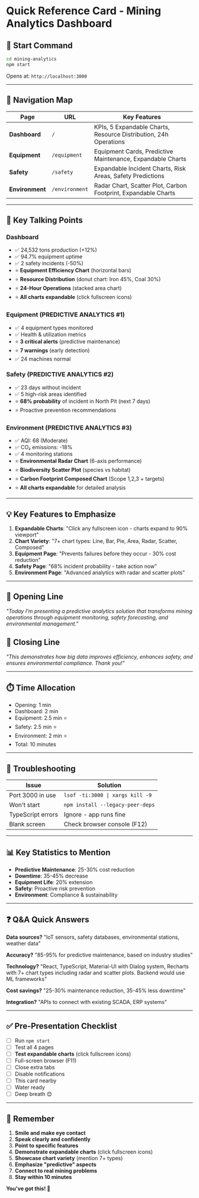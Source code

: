 # Quick Reference Card - Mining Analytics Dashboard

## 🚀 Start Command
```bash
cd mining-analytics
npm start
```
Opens at: `http://localhost:3000`

---

## 📍 Navigation Map

| Page | URL | Key Features |
|------|-----|--------------|
| **Dashboard** | `/` | KPIs, 5 Expandable Charts, Resource Distribution, 24h Operations |
| **Equipment** | `/equipment` | Equipment Cards, Predictive Maintenance, Expandable Charts |
| **Safety** | `/safety` | Expandable Incident Charts, Risk Areas, Safety Predictions |
| **Environment** | `/environment` | Radar Chart, Scatter Plot, Carbon Footprint, Expandable Charts |

---

## 🎯 Key Talking Points

### Dashboard
- ✅ 24,532 tons production (+12%)
- ✅ 94.7% equipment uptime
- ✅ 2 safety incidents (-50%)
- ⭐ **Equipment Efficiency Chart** (horizontal bars)
- ⭐ **Resource Distribution** (donut chart: Iron 45%, Coal 30%)
- ⭐ **24-Hour Operations** (stacked area chart)
- ⭐ **All charts expandable** (click fullscreen icons)

### Equipment (PREDICTIVE ANALYTICS #1)
- ✅ 4 equipment types monitored
- ✅ Health & utilization metrics
- ⭐ **3 critical alerts** (predictive maintenance)
- ⭐ **7 warnings** (early detection)
- ✅ 24 machines normal

### Safety (PREDICTIVE ANALYTICS #2)
- ✅ 23 days without incident
- ✅ 5 high-risk areas identified
- ⭐ **68% probability** of incident in North Pit (next 7 days)
- ⭐ Proactive prevention recommendations

### Environment (PREDICTIVE ANALYTICS #3)
- ✅ AQI: 68 (Moderate)
- ✅ CO₂ emissions: -18%
- ✅ 4 monitoring stations
- ⭐ **Environmental Radar Chart** (6-axis performance)
- ⭐ **Biodiversity Scatter Plot** (species vs habitat)
- ⭐ **Carbon Footprint Composed Chart** (Scope 1,2,3 + targets)
- ⭐ **All charts expandable** for detailed analysis

---

## 💡 Key Features to Emphasize

1. **Expandable Charts**: "Click any fullscreen icon - charts expand to 90% viewport"
2. **Chart Variety**: "7+ chart types: Line, Bar, Pie, Area, Radar, Scatter, Composed"
3. **Equipment Page**: "Prevents failures before they occur - 30% cost reduction"
4. **Safety Page**: "68% incident probability - take action now"
5. **Environment Page**: "Advanced analytics with radar and scatter plots"

---

## 🎤 Opening Line
*"Today I'm presenting a predictive analytics solution that transforms mining operations through equipment monitoring, safety forecasting, and environmental management."*

## 🎤 Closing Line
*"This demonstrates how big data improves efficiency, enhances safety, and ensures environmental compliance. Thank you!"*

---

## ⏱️ Time Allocation
- Opening: 1 min
- Dashboard: 2 min
- Equipment: 2.5 min ⭐
- Safety: 2.5 min ⭐
- Environment: 2 min ⭐
- Total: 10 minutes

---

## 🔧 Troubleshooting

| Issue | Solution |
|-------|----------|
| Port 3000 in use | `lsof -ti:3000 \| xargs kill -9` |
| Won't start | `npm install --legacy-peer-deps` |
| TypeScript errors | Ignore - app runs fine |
| Blank screen | Check browser console (F12) |

---

## 📊 Key Statistics to Mention

- **Predictive Maintenance**: 25-30% cost reduction
- **Downtime**: 35-45% decrease
- **Equipment Life**: 20% extension
- **Safety**: Proactive risk prevention
- **Environment**: Compliance & sustainability

---

## ❓ Q&A Quick Answers

**Data sources?**
"IoT sensors, safety databases, environmental stations, weather data"

**Accuracy?**
"85-95% for predictive maintenance, based on industry studies"

**Technology?**
"React, TypeScript, Material-UI with Dialog system, Recharts with 7+ chart types including radar and scatter plots. Backend would use ML frameworks"

**Cost savings?**
"25-30% maintenance reduction, 35-45% less downtime"

**Integration?**
"APIs to connect with existing SCADA, ERP systems"

---

## ✅ Pre-Presentation Checklist

- [ ] Run `npm start`
- [ ] Test all 4 pages
- [ ] **Test expandable charts** (click fullscreen icons)
- [ ] Full-screen browser (F11)
- [ ] Close extra tabs
- [ ] Disable notifications
- [ ] This card nearby
- [ ] Water ready
- [ ] Deep breath 😊

---

## 🎯 Remember

1. **Smile and make eye contact**
2. **Speak clearly and confidently**
3. **Point to specific features**
4. **Demonstrate expandable charts** (click fullscreen icons)
5. **Showcase chart variety** (mention 7+ types)
6. **Emphasize "predictive" aspects**
7. **Connect to real mining problems**
8. **Stay within 10 minutes**

**You've got this! 🚀**
